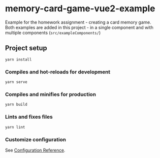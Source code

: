 
# memory-card-game-vue2-example

Example for the homework assignment - creating a card memory game. Both examples are added in this project - in a single component and with multiple components (`src/exampleComponents/`)

  

## Project setup
```
yarn install
```
### Compiles and hot-reloads for development
```
yarn serve
```
### Compiles and minifies for production
```
yarn build
```
### Lints and fixes files
```
yarn lint
```
### Customize configuration
See [Configuration Reference](https://cli.vuejs.org/config/).
